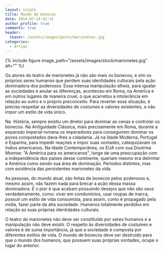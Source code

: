 ```yaml
---
layout: single
title: Mundo de bonecos
date: 2014-07-24 01:31
author_profile: true
comments: true
header:
  teaser: /assets/images/posts/marionetes.jpg
categories: 
  - Artigo
---
```


{% include figure image_path="/assets/images/stock/marionetes.jpg" alt=""  %}


Os atores do teatro de marionetes já não são mais os bonecos, e sim os próprios seres humanos que perdem suas identidades culturais pela ação dominadora dos poderosos. Essa intensa manipulação alheia, para igualar as sociedades e anular as diferenças, aconteceu em Roma, na América e em outros lugares de maneira cruel, o que acarretou a intolerância em relação ao outro e o próprio preconceito. Para reverter essa situação, é preciso respeitar as diversidades de costumes e valores existentes, e não impor um estilo de vida único.

Na  História, sempre existiu um diretor para dominar as cenas e controlar os bonecos. Na Antiguidade Clássica, mais precisamente em Roma, durante a expansão imperial romana os imperadores para conseguirem dominar os povos conquistados dava-lhes a cidadania. Já na Idade Moderna, Portugal e Espanha, para impedir reações e impor suas vontades, catequizavam os índios americanos. Na Idade Contemporânea, os EUA com sua Doutrina Monroe: "A América para os americanos", longe de uma preocupação com a independência dos países desse continente, queriam mesmo era delimitar a América como sendo sua área de dominação. Períodos distintos, mas com existência das persistentes marionetes da vida.

As pessoas, do mundo atual, são feitas de bonecos pelos poderosos e, mesmo assim, não fazem nada para brecar a ação dessa massa dominadora. E o pior é que acabam possuindo desejos que não são seus verdadeiramente, como: viver em condomínios, usar roupas de marca, possuir um estilo de vida consumista, para assim, como é propagado pela mídia, fazer parte da alta sociedade. Humanos totalmente perdidos em relação as suas próprias identidades culturais.

O teatro de marionetes não deve ser constituído por seres humanos e a manipulação não deve existir. O respeito às diversidades de costumes e valores é de suma importância, já que a sociedade é composta por diferentes estilos de vida. O mundo de bonecos deve ser destruído para que o mundo dos humanos, que possuem suas próprias vontades, ocupe o lugar do anterior.

